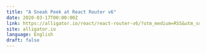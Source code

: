 ```yaml
---
title: "A Sneak Peek at React Router v6"
date: 2020-03-17T00:00:00Z
link: https://alligator.io/react/react-router-v6/?utm_medium=RSS&utm_source=news.12bit.vn
site: alligator.io
language: English
draft: false
---
```

